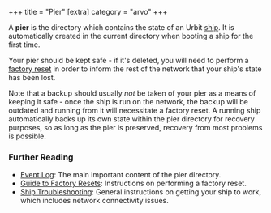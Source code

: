 +++
title = "Pier"
[extra]
category = "arvo"
+++

A **pier** is the directory which contains the state of an Urbit
[ship](/reference/glossary/ship). It is automatically created in the current
directory when booting a ship for the first time.

Your pier should be kept safe - if it's deleted, you will need to perform a
[factory reset](/reference/glossary/reset) in order to inform the rest of the network
that your ship's state has been lost.

Note that a backup should usually _not_ be taken of your pier as a means of
keeping it safe - once the ship is run on the network, the backup will be
outdated and running from it will necessitate a factory reset. A running ship
automatically backs up its own state within the pier directory for recovery
purposes, so as long as the pier is preserved, recovery from most problems is
possible.

### Further Reading

- [Event Log](/reference/glossary/eventlog): The main important content of the pier directory.
- [Guide to Factory Resets](https://urbit.org/using/id/guide-to-resets): Instructions on
  performing a factory reset.
- [Ship Troubleshooting](https://urbit.org/using/os/ship-troubleshooting): General instructions on getting your ship to work, which includes network connectivity issues.
